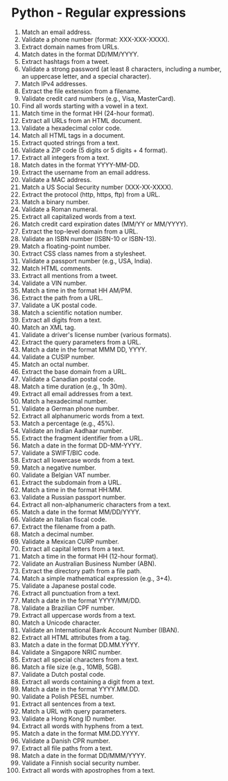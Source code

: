 # Python - Regular expressions

1.  Match an email address.
2.  Validate a phone number (format: XXX-XXX-XXXX).
3.  Extract domain names from URLs.
4.  Match dates in the format DD/MM/YYYY.
5.  Extract hashtags from a tweet.
6.  Validate a strong password (at least 8 characters, including a number, an uppercase letter, and a special character).
7.  Match IPv4 addresses.
8.  Extract the file extension from a filename.
9.  Validate credit card numbers (e.g., Visa, MasterCard).
10.  Find all words starting with a vowel in a text.
11.  Match time in the format HH (24-hour format).
12.  Extract all URLs from an HTML document.
13.  Validate a hexadecimal color code.
14.  Match all HTML tags in a document.
15.  Extract quoted strings from a text.
16.  Validate a ZIP code (5 digits or 5 digits + 4 format).
17.  Extract all integers from a text.
18.  Match dates in the format YYYY-MM-DD.
19.  Extract the username from an email address.
20.  Validate a MAC address.
21.  Match a US Social Security number (XXX-XX-XXXX).
22.  Extract the protocol (http, https, ftp) from a URL.
23.  Match a binary number.
24.  Validate a Roman numeral.
25.  Extract all capitalized words from a text.
26.  Match credit card expiration dates (MM/YY or MM/YYYY).
27.  Extract the top-level domain from a URL.
28.  Validate an ISBN number (ISBN-10 or ISBN-13).
29.  Match a floating-point number.
30.  Extract CSS class names from a stylesheet.
31.  Validate a passport number (e.g., USA, India).
32.  Match HTML comments.
33.  Extract all mentions from a tweet.
34.  Validate a VIN number.
35.  Match a time in the format HH AM/PM.
36.  Extract the path from a URL.
37.  Validate a UK postal code.
38.  Match a scientific notation number.
39.  Extract all digits from a text.
40.  Match an XML tag.
41.  Validate a driver's license number (various formats).
42.  Extract the query parameters from a URL.
43.  Match a date in the format MMM DD, YYYY.
44.  Validate a CUSIP number.
45.  Match an octal number.
46.  Extract the base domain from a URL.
47.  Validate a Canadian postal code.
48.  Match a time duration (e.g., 1h 30m).
49.  Extract all email addresses from a text.
50.  Match a hexadecimal number.
51.  Validate a German phone number.
52.  Extract all alphanumeric words from a text.
53.  Match a percentage (e.g., 45%).
54.  Validate an Indian Aadhaar number.
55.  Extract the fragment identifier from a URL.
56.  Match a date in the format DD-MM-YYYY.
57.  Validate a SWIFT/BIC code.
58.  Extract all lowercase words from a text.
59.  Match a negative number.
60.  Validate a Belgian VAT number.
61.  Extract the subdomain from a URL.
62.  Match a time in the format HH:MM.
63.  Validate a Russian passport number.
64.  Extract all non-alphanumeric characters from a text.
65.  Match a date in the format MM/DD/YYYY.
66.  Validate an Italian fiscal code.
67.  Extract the filename from a path.
68.  Match a decimal number.
69.  Validate a Mexican CURP number.
70.  Extract all capital letters from a text.
71.  Match a time in the format HH (12-hour format).
72.  Validate an Australian Business Number (ABN).
73.  Extract the directory path from a file path.
74.  Match a simple mathematical expression (e.g., 3+4).
75.  Validate a Japanese postal code.
76.  Extract all punctuation from a text.
77.  Match a date in the format YYYY/MM/DD.
78.  Validate a Brazilian CPF number.
79.  Extract all uppercase words from a text.
80.  Match a Unicode character.
81.  Validate an International Bank Account Number (IBAN).
82.  Extract all HTML attributes from a tag.
83.  Match a date in the format DD.MM.YYYY.
84.  Validate a Singapore NRIC number.
85.  Extract all special characters from a text.
86.  Match a file size (e.g., 10MB, 5GB).
87.  Validate a Dutch postal code.
88.  Extract all words containing a digit from a text.
89.  Match a date in the format YYYY.MM.DD.
90.  Validate a Polish PESEL number.
91.  Extract all sentences from a text.
92.  Match a URL with query parameters.
93.  Validate a Hong Kong ID number.
94.  Extract all words with hyphens from a text.
95.  Match a date in the format MM.DD.YYYY.
96.  Validate a Danish CPR number.
97.  Extract all file paths from a text.
98.  Match a date in the format DD/MMM/YYYY.
99.  Validate a Finnish social security number.
100.  Extract all words with apostrophes from a text.
